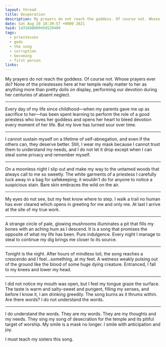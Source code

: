 ```yaml
---
layout: thread
title: Desperation
description: My prayers do not reach the goddess. Of course not. Whose prayers ever do? None of the priestesses here at her temple really matter to her as anything more than pretty dolls on display, performing our devotion during her centuries of absent neglect.
date: Sat Aug 28 18:39:57 +0000 2021
twid: 1431688009456529409
tags:
  - priestesses
  - gods
  - the song
  - corruption
  - becoming
  - first person
links:
---
```

<article class="thread">
<section class="tweet">
<p>My prayers do not reach the goddess. Of course not. Whose prayers ever do? None of the priestesses here at her temple really matter to her as anything more than pretty dolls on display, performing our devotion during her centuries of absent neglect.</p>
</section>
<hr class="tweet_sep">
<section class="tweet">
<p>Every day of my life since childhood—when my parents gave me up as sacrifice to her—has been spent learning to perform the role of a good priestess who loves her goddess and opens her heart to bleed devotion every moment of her life. But my love has turned sour over time.</p>
</section>
<hr class="tweet_sep">
<section class="tweet">
<p>I cannot sustain myself on a lifetime of self-abnegation, and even if the others can, they deserve better. Still, I wear my mask because I cannot trust them to understand my needs, and I do not let it drop except when I can steal some privacy and remember myself.</p>
</section>
<hr class="tweet_sep">
<section class="tweet">
<p>On a moonless night I slip out and make my way to the untamed woods that always call to me so sweetly. The white garments of a priestess I carefully tuck away in a bag for safekeeping; it wouldn't do for anyone to notice a suspicious stain. Bare skin embraces the wild on the air.</p>
</section>
<hr class="tweet_sep">
<section class="tweet">
<p>My eyes do not see, but my feet know where to step. I walk a trail no human has ever cleared which opens in greeting for me and only me. At last I arrive at the site of my true work.</p>
</section>
<hr class="tweet_sep">
<section class="tweet">
<p>A strange circle of pale, glowing mushrooms illuminates a pit that fills my bones with an aching hum as I descend. It is a song that promises the opposite of what my life has been. Pure indulgence. Every night I manage to steal to continue my dig brings me closer to its source.</p>
</section>
<hr class="tweet_sep">
<section class="tweet">
<p>Tonight is the night. After hours of mindless toil, the song reaches a crescendo and I feel...something, at my feet. A wetness weakly pulsing out of the ground like the blood of some huge dying creature. Entranced, I fall to my knees and lower my head.</p>
</section>
<hr class="tweet_sep">
<section class="tweet">
<p>I did not notice my mouth was open, but I feel my tongue graze the surface. The taste is warm and salty-sweet and pungent, filling my senses, and before I know it, I am drinking greedily. The song burns as it thrums within. Are there words? I do not understand the words.</p>
</section>
<hr class="tweet_sep">
<section class="tweet">
<p>I do understand the words. They are my words. They are my thoughts and my needs. They sing my song of desecration for the temple and its pitiful target of worship. My smile is a mask no longer. I smile with anticipation and joy.</p>
<p>I must teach my sisters this song.</p>
</section>
</article>
